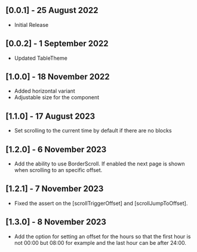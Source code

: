 ## [0.0.1] - 25 August 2022

* Initial Release

## [0.0.2] - 1 September 2022

* Updated TableTheme

## [1.0.0] - 18 November 2022

* Added horizontal variant
* Adjustable size for the component

## [1.1.0] - 17 August 2023

* Set scrolling to the current time by default if there are no blocks

## [1.2.0] - 6 November 2023

* Add the ability to use BorderScroll. If enabled the next page is shown when scrolling to an specific offset.

## [1.2.1] - 7 November 2023

* Fixed the assert on the [scrollTriggerOffset] and [scrollJumpToOffset].

## [1.3.0] - 8 November 2023

* Add the option for setting an offset for the hours so that the first hour is not 00:00 but 08:00 for example and the last hour can be after 24:00.
